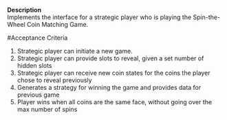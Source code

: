 <b>Description</b> <br />
Implements the interface for a strategic player who is playing the Spin-the-Wheel Coin Matching Game.

#Acceptance Criteria
1. Strategic player can initiate a new game.
2. Strategic player can provide slots to reveal, given a set number of hidden slots
3. Strategic player can receive new coin states for the coins the player chose to reveal previously
4. Generates a strategy for winning the game and provides data for previous game
5. Player wins when all coins are the same face, without going over the max number of spins

